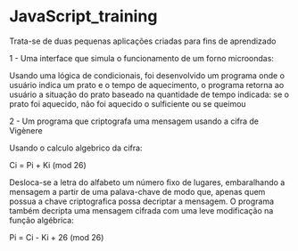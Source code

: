 # JavaScript_training

Trata-se de duas pequenas aplicações criadas para fins de aprendizado

1 - Uma interface que simula o funcionamento de um forno microondas:

Usando uma lógica de condicionais, foi desenvolvido um programa onde o usuário indica um prato e o tempo de aquecimento, o programa retorna ao usuário a situação do prato baseado na quantidade de tempo indicada: se o prato foi aquecido, não foi aquecido o sulficiente ou se queimou

2 - Um programa que criptografa uma mensagem usando a cifra de Vigènere

Usando o calculo algebrico da cifra: 

Ci = Pi + Ki (mod 26)

Desloca-se a letra do alfabeto um número fixo de lugares, embaralhando a mensagem a partir de uma palava-chave de modo que, apenas quem possua a chave criptografica possa decriptar a mensagem. O programa também decripta uma mensagem cifrada com uma leve modificação na função algébrica:

Pi = Ci - Ki + 26 (mod 26)
